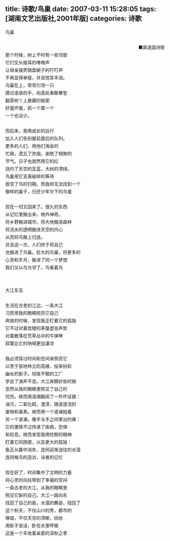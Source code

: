 title: 诗歌/鸟巢
date: 2007-03-11 15:28:05
tags: [湖南文艺出版社,2001年版]
categories: 诗歌
---
 <p style="Line-HeiGHT: 18pt; MArGin: 0cm 0cm 0pt; mso-line-height-rule: exactly"> 鸟巢 </p> 
 <p style="Line-HeiGHT: 18pt; MArGin: 0cm 0cm 0pt; mso-line-height-rule: exactly"> &nbsp;</p> 
 <p style="Line-HeiGHT: 18pt; MArGin: 0cm 0cm 0pt; mso-line-height-rule: exactly" align="right">  ■龚道国诗歌</p> 
<!-- more --><p style="Line-HeiGHT: 18pt; MArGin: 0cm 0cm 0pt; mso-line-height-rule: exactly">  那个时候，树上不时有一些邻居</p> 
 <p style="Line-HeiGHT: 18pt; MArGin: 0cm 0cm 0pt; mso-line-height-rule: exactly">  它们交头接耳的喳喳声</p> 
 <p style="Line-HeiGHT: 18pt; MArGin: 0cm 0cm 0pt; mso-line-height-rule: exactly">  让母亲拨弄锅盘碗子的叮叮声</p> 
 <p style="Line-HeiGHT: 18pt; MArGin: 0cm 0cm 0pt; mso-line-height-rule: exactly">  不再显得单瘦，并且悦耳丰润。</p> 
 <p style="Line-HeiGHT: 18pt; MArGin: 0cm 0cm 0pt; mso-line-height-rule: exactly">  鸟巢在上，常常引领一只</p> 
 <p style="Line-HeiGHT: 18pt; MArGin: 0cm 0cm 0pt; mso-line-height-rule: exactly">  摸过语录的手，向高处勇敢攀登</p> 
 <p style="Line-HeiGHT: 18pt; MArGin: 0cm 0cm 0pt; mso-line-height-rule: exactly">  戳穿树丫上悬藏的秘密</p> 
 <p style="Line-HeiGHT: 18pt; MArGin: 0cm 0cm 0pt; mso-line-height-rule: exactly">  好蛋坏蛋，抓一个算一个</p> 
 <p style="Line-HeiGHT: 18pt; MArGin: 0cm 0cm 0pt; mso-line-height-rule: exactly">  一个也没少。</p> 
 <p style="Line-HeiGHT: 18pt; MArGin: 0cm 0cm 0pt; mso-line-height-rule: exactly"> &nbsp;</p> 
 <p style="Line-HeiGHT: 18pt; MArGin: 0cm 0cm 0pt; mso-line-height-rule: exactly">  而后来，我用成长的远行</p> 
 <p style="Line-HeiGHT: 18pt; MArGin: 0cm 0cm 0pt; mso-line-height-rule: exactly">  加入人们告别屋前屋后的队列。</p> 
 <p style="Line-HeiGHT: 18pt; MArGin: 0cm 0cm 0pt; mso-line-height-rule: exactly">  更多的人们，用他们淘金的</p> 
 <p style="Line-HeiGHT: 18pt; MArGin: 0cm 0cm 0pt; mso-line-height-rule: exactly">  忙碌，遗忘了炊烟，谢绝了相聚的</p> 
 <p style="Line-HeiGHT: 18pt; MArGin: 0cm 0cm 0pt; mso-line-height-rule: exactly">  节气。日子也居然用它的红</p> 
 <p style="Line-HeiGHT: 18pt; MArGin: 0cm 0cm 0pt; mso-line-height-rule: exactly">  烧灼了天空的瓦蓝，大树的清绿。</p> 
 <p style="Line-HeiGHT: 18pt; MArGin: 0cm 0cm 0pt; mso-line-height-rule: exactly">  鸟巢用它支离破碎的等待</p> 
 <p style="Line-HeiGHT: 18pt; MArGin: 0cm 0cm 0pt; mso-line-height-rule: exactly">  放空了鸟的归期。而我却无法找到一个</p> 
 <p style="Line-HeiGHT: 18pt; MArGin: 0cm 0cm 0pt; mso-line-height-rule: exactly">  像样的巢子，归还少年欠下的鸟蛋</p> 
 <p style="Line-HeiGHT: 18pt; MArGin: 0cm 0cm 0pt; mso-line-height-rule: exactly"> &nbsp;</p> 
 <p style="Line-HeiGHT: 18pt; MArGin: 0cm 0cm 0pt; mso-line-height-rule: exactly">  现在一切又回来了。很久的东西</p> 
 <p style="Line-HeiGHT: 18pt; MArGin: 0cm 0cm 0pt; mso-line-height-rule: exactly">  从记忆里搬出来，格外神奇。</p> 
 <p style="Line-HeiGHT: 18pt; MArGin: 0cm 0cm 0pt; mso-line-height-rule: exactly">  将乡野搬进城市，将大地搬进森林</p> 
 <p style="Line-HeiGHT: 18pt; MArGin: 0cm 0cm 0pt; mso-line-height-rule: exactly">  将流水的透明搬进天空的内心</p> 
 <p style="Line-HeiGHT: 18pt; MArGin: 0cm 0cm 0pt; mso-line-height-rule: exactly">  从而将鸟搬上归途。</p> 
 <p style="Line-HeiGHT: 18pt; MArGin: 0cm 0cm 0pt; mso-line-height-rule: exactly">  并且这一次，人们终于将自己</p> 
 <p style="Line-HeiGHT: 18pt; MArGin: 0cm 0cm 0pt; mso-line-height-rule: exactly">  也搬进了鸟巢。巨大的鸟巢，将更多的</p> 
 <p style="Line-HeiGHT: 18pt; MArGin: 0cm 0cm 0pt; mso-line-height-rule: exactly">  心灵和岁月，搬进了同一个梦想</p> 
 <p style="Line-HeiGHT: 18pt; MArGin: 0cm 0cm 0pt; mso-line-height-rule: exactly">  我们又以鸟为邻了。鸟看着鸟</p> 
 <p style="Line-HeiGHT: 18pt; MArGin: 0cm 0cm 0pt; mso-line-height-rule: exactly"> &nbsp;</p> 
 <p style="Line-HeiGHT: 18pt; MArGin: 0cm 0cm 0pt; mso-line-height-rule: exactly"> &nbsp;</p> 
 <p style="Line-HeiGHT: 18pt; MArGin: 0cm 0cm 0pt; mso-line-height-rule: exactly"> 大江东去</p> 
 <p style="Line-HeiGHT: 18pt; MArGin: 0cm 0cm 0pt; mso-line-height-rule: exactly"> &nbsp;</p> 
 <p style="Line-HeiGHT: 18pt; MArGin: 0cm 0cm 0pt; mso-line-height-rule: exactly">  生活在古老的江边，一条大江</p> 
 <p style="Line-HeiGHT: 18pt; MArGin: 0cm 0cm 0pt; mso-line-height-rule: exactly">  习惯用我的眼睛照亮它自己</p> 
 <p style="Line-HeiGHT: 18pt; MArGin: 0cm 0cm 0pt; mso-line-height-rule: exactly">  奔放的时候，发现我正盯着它的孤独</p> 
 <p style="Line-HeiGHT: 18pt; MArGin: 0cm 0cm 0pt; mso-line-height-rule: exactly">  它不过对着低矮的茅屋虚张声势</p> 
 <p style="Line-HeiGHT: 18pt; MArGin: 0cm 0cm 0pt; mso-line-height-rule: exactly">  对着散落在荒草丛中的牛弹琴</p> 
 <p style="Line-HeiGHT: 18pt; MArGin: 0cm 0cm 0pt; mso-line-height-rule: exactly">  寂寞比它的呐喊更加凄凉</p> 
 <p style="Line-HeiGHT: 18pt; MArGin: 0cm 0cm 0pt; mso-line-height-rule: exactly"> &nbsp;</p> 
 <p style="Line-HeiGHT: 18pt; MArGin: 0cm 0cm 0pt; mso-line-height-rule: exactly">  我必须穿过时间和空间来照亮它</p> 
 <p style="Line-HeiGHT: 18pt; MArGin: 0cm 0cm 0pt; mso-line-height-rule: exactly">  以至于拔地林立的高楼，投来纷彩</p> 
 <p style="Line-HeiGHT: 18pt; MArGin: 0cm 0cm 0pt; mso-line-height-rule: exactly">  幽长的影子。彻夜不眠的工厂</p> 
 <p style="Line-HeiGHT: 18pt; MArGin: 0cm 0cm 0pt; mso-line-height-rule: exactly">  学会了涛声不息。大江奔腾好些时候</p> 
 <p style="Line-HeiGHT: 18pt; MArGin: 0cm 0cm 0pt; mso-line-height-rule: exactly">  忽然从我的眼睛里照见了自己的</p> 
 <p style="Line-HeiGHT: 18pt; MArGin: 0cm 0cm 0pt; mso-line-height-rule: exactly">  忧伤。继而用浪潮翻阅了一件件证据：</p> 
 <p style="Line-HeiGHT: 18pt; MArGin: 0cm 0cm 0pt; mso-line-height-rule: exactly">  油污，二氧化硫，渣滓，随波逐流的</p> 
 <p style="Line-HeiGHT: 18pt; MArGin: 0cm 0cm 0pt; mso-line-height-rule: exactly">  废物和毒素。继而用一个波澜拍着</p> 
 <p style="Line-HeiGHT: 18pt; MArGin: 0cm 0cm 0pt; mso-line-height-rule: exactly">  另一个波澜，像手与手之间掌出的痛：</p> 
 <p style="Line-HeiGHT: 18pt; MArGin: 0cm 0cm 0pt; mso-line-height-rule: exactly">  它的激情不过传递了疾病，恐惧</p> 
 <p style="Line-HeiGHT: 18pt; MArGin: 0cm 0cm 0pt; mso-line-height-rule: exactly">  和叹息。继而发现我用忧郁的眼神</p> 
 <p style="Line-HeiGHT: 18pt; MArGin: 0cm 0cm 0pt; mso-line-height-rule: exactly">  盯着它的困惑，以及更大的孤独：</p> 
 <p style="Line-HeiGHT: 18pt; MArGin: 0cm 0cm 0pt; mso-line-height-rule: exactly">  鱼正从腹中消失，连同迎来送往的水藻</p> 
 <p style="Line-HeiGHT: 18pt; MArGin: 0cm 0cm 0pt; mso-line-height-rule: exactly">  连同候鸟的造访，泳者的记忆</p> 
 <p style="Line-HeiGHT: 18pt; MArGin: 0cm 0cm 0pt; mso-line-height-rule: exactly"> &nbsp;</p> 
 <p style="Line-HeiGHT: 18pt; MArGin: 0cm 0cm 0pt; mso-line-height-rule: exactly">  现在好了，时间集中了文明的力量</p> 
 <p style="Line-HeiGHT: 18pt; MArGin: 0cm 0cm 0pt; mso-line-height-rule: exactly">  将心灵的向往带到了幸福的空间</p> 
 <p style="Line-HeiGHT: 18pt; MArGin: 0cm 0cm 0pt; mso-line-height-rule: exactly">  一条古老的大江，从我的眼睛里</p> 
 <p style="Line-HeiGHT: 18pt; MArGin: 0cm 0cm 0pt; mso-line-height-rule: exactly">  照见它新的自己。大江一路向东</p> 
 <p style="Line-HeiGHT: 18pt; MArGin: 0cm 0cm 0pt; mso-line-height-rule: exactly">  找回了自己的鱼，水藻的舞姿，找回了</p> 
 <p style="Line-HeiGHT: 18pt; MArGin: 0cm 0cm 0pt; mso-line-height-rule: exactly">  这个秋天，不仅山川的秀，都市的</p> 
 <p style="Line-HeiGHT: 18pt; MArGin: 0cm 0cm 0pt; mso-line-height-rule: exactly">  琳琅，不仅天空的清晰，纷纷</p> 
 <p style="Line-HeiGHT: 18pt; MArGin: 0cm 0cm 0pt; mso-line-height-rule: exactly">  用影子说话，卧在水里呼吸</p> 
 <p style="Line-HeiGHT: 18pt; MArGin: 0cm 0cm 0pt; mso-line-height-rule: exactly">  这是一个丰收着亲密的深秋之季</p> 
